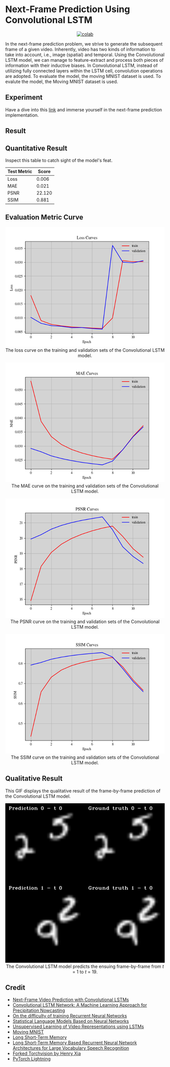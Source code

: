 # Next-Frame Prediction Using Convolutional LSTM


<div align="center">
    <a href="https://colab.research.google.com/github/reshalfahsi/next-frame-prediction/blob/master/Next_Frame_Prediction_Using_Convolutional_LSTM.ipynb"><img src="https://colab.research.google.com/assets/colab-badge.svg" alt="colab"></a>
    <br />
</div>


In the next-frame prediction problem, we strive to generate the subsequent frame of a given video. Inherently, video has two kinds of information to take into account, i.e., image (spatial) and temporal. Using the Convolutional LSTM model, we can manage to feature-extract and process both pieces of information with their inductive biases. In Convolutional LSTM, instead of utilizing fully connected layers within the LSTM cell, convolution operations are adopted. To evaluate the model, the moving MNIST dataset is used. To evalute the model, the Moving MNIST dataset is used.


## Experiment

Have a dive into this [link](https://colab.research.google.com/github/reshalfahsi/next-frame-prediction/blob/master/Next_Frame_Prediction_Using_Convolutional_LSTM.ipynb) and immerse yourself in the next-frame prediction implementation.


## Result

## Quantitative Result

Inspect this table to catch sight of the model's feat.

Test Metric  | Score
------------ | -------------
Loss         | 0.006
MAE          | 0.021
PSNR         | 22.120
SSIM         | 0.881


## Evaluation Metric Curve

<p align="center"> <img src="https://github.com/reshalfahsi/next-frame-prediction/blob/master/assets/loss_curve.png" alt="loss_curve" > <br /> The loss curve on the training and validation sets of the Convolutional LSTM model. </p>

<p align="center"> <img src="https://github.com/reshalfahsi/next-frame-prediction/blob/master/assets/mae_curve.png" alt="mae_curve" > <br /> The MAE curve on the training and validation sets of the Convolutional LSTM model. </p>

<p align="center"> <img src="https://github.com/reshalfahsi/next-frame-prediction/blob/master/assets/psnr_curve.png" alt="mae_curve" > <br /> The PSNR curve on the training and validation sets of the Convolutional LSTM model. </p>

<p align="center"> <img src="https://github.com/reshalfahsi/next-frame-prediction/blob/master/assets/ssim_curve.png" alt="mae_curve" > <br /> The SSIM curve on the training and validation sets of the Convolutional LSTM model. </p>


## Qualitative Result

This GIF displays the qualitative result of the frame-by-frame prediction of the Convolutional LSTM model.

<p align="center"> <img src="https://github.com/reshalfahsi/next-frame-prediction/blob/master/assets/result.gif" alt="qualitative" > <br /> The Convolutional LSTM model predicts the ensuing frame-by-frame from <i>t</i> = 1 to <i>t</i> = 19. </p>


## Credit

- [Next-Frame Video Prediction with Convolutional LSTMs](https://keras.io/examples/vision/conv_lstm/)
- [Convolutional LSTM Network: A Machine Learning Approach for Precipitation Nowcasting](https://papers.nips.cc/paper/2015/file/07563a3fe3bbe7e3ba84431ad9d055af-Paper.pdf)
- [On the difficulty of training Recurrent Neural Networks](https://arxiv.org/pdf/1211.5063.pdf)
- [Statistical Language Models Based on Neural Networks](https://www.fit.vutbr.cz/~imikolov/rnnlm/thesis.pdf)
- [Unsupervised Learning of Video Representations using LSTMs](http://www.cs.toronto.edu/~nitish/unsup_video.pdf)
- [Moving MNIST](http://www.cs.toronto.edu/~nitish/unsupervised_video/)
- [Long Short-Term Memory](https://www.bioinf.jku.at/publications/older/2604.pdf)
- [Long Short-Term Memory Based Recurrent Neural Network Architectures for Large Vocabulary Speech Recognition](https://arxiv.org/pdf/1402.1128.pdf)
- [Forked Torchvision by Henry Xia](https://github.com/ehnryx/vision/tree/be6f398c0612c245b0019a286a99f80aca81de7d/torchvision/transforms)
- [PyTorch Lightning](https://lightning.ai/docs/pytorch/latest/)
